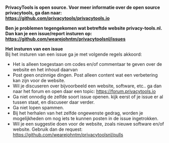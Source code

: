 <p><strong>PrivacyTools is open source. Voor meer informatie over de open source privacytools, ga dan naar: <a href="https://github.com/privacytools/privacytools.io" target="_blank" rel="noopener">https://github.com/privacytools/privacytools.io</a></strong></p>
<p><strong>Ben je problemen tegengekomen wat betreftde website privacy-tools.nl. Dan kan je een issue/report insturen op: </strong><a href="https://github.com/wearejohntm/privacytoolsnl/issues" target="_blank" rel="noopener"><strong>https://github.com/wearejohntm/privacytoolsnl/issues</strong></a></p>
<p><strong>Het insturen van een issue</strong><br /> Bij het insturen van een issue ga je met volgende regels akkoord:</p>
<ul>
<li>Het is alleen toegestaan om codes en/of commentaar te geven over de website en het inhoud daarvan</li>
<li>Post geen onzinnige dingen. Post alleen content wat een verbetering kan zijn voor de website.</li>
<li>Wil je discuseren over bijvoorbeeld een website, software, etc.. ga dan naar het forum en open daar een topic: <a href="https://forum.privacytools.io" target="_blank" rel="noopener">https://forum.privacytools.io</a></li>
<li>Ga niet onnodig de zelfde soort issue openen. kijk eerst of je issue er al tussen staat, en discuseer daar verder.</li>
<li>Ga niet lopen spammen.</li>
<li>Bij het herhalen van het zelfde ongewenste gedrag, worden je mogelijkheden om nog iets te kunnen posten in de issue ingetrokken.</li>
<li>Wil je een suggestie doen voor de website, zoals nieuwe software en/of website. Gebruik dan de request: <a href="https://github.com/wearejohntm/privacytoolsnl/pulls" target="_blank" rel="noopener">https://github.com/wearejohntm/privacytoolsnl/pulls</a></li>
</ul>
